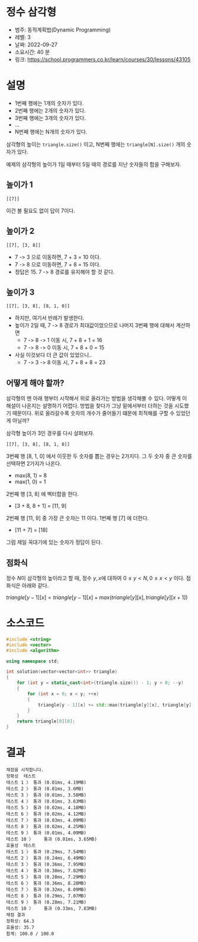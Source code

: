 # 정수 삼각형
* 범주: 동적계획법(Dynamic Programming)
* 레벨: 3
* 날짜: 2022-09-27
* 소요시간: 40 분
* 링크: https://school.programmers.co.kr/learn/courses/30/lessons/43105

# 설명
* 1번째 행에는 1개의 숫자가 있다.
* 2번째 행에는 2개의 숫자가 있다.
* 3번째 행에는 3개의 숫자가 있다.
* ...
* N번째 행에는 N개의 숫자가 있다.

삼각형의 높이는 `triangle.size()` 이고, N번째 행에는 `triangle[N].size()` 개의 숫자가 있다.

예제의 삼각형의 높이가 1일 때부터 5일 때의 경로를 지난 숫자들의 합을 구해보자.

## 높이가 1
`[[7]]`

이건 볼 필요도 없이 답이 7이다.

## 높이가 2
`[[7], [3, 8]]`

* 7 -> 3 으로 이동하면, 7 + 3 = 10 이다.
* 7 -> 8 으로 이동하면, 7 + 8 = 15 이다.
* 정답은 15. 7 -> 8 경로를 유지해야 할 것 같다.

## 높이가 3
`[[7], [3, 8], [8, 1, 0]]`

* 하지만, 여기서 반례가 발생한다.
* 높이가 2일 때, 7 -> 8 경로가 최대값이었으므로 나머지 3번째 행에 대해서 계산하면
  * 7 -> 8 -> 1 이동 시, 7 + 8 + 1 = 16
  * 7 -> 8 -> 0 이동 시, 7 + 8 + 0 = 15
* 사실 이것보다 더 큰 값이 있었으니..
  * 7 -> 3 -> 8 이동 시, 7 + 8 + 8 = 23

## 어떻게 해야 할까?
삼각형의 맨 아래 행부터 시작해서 위로 올라가는 방법을 생각해볼 수 있다. 어떻게 이 해설이 나온지는 설명하기 어렵다. 방법을 찾다가 그냥 밑에서부터 더하는 것을 시도했기 때문이다. 위로 올라갈수록 숫자의 개수가 줄어들기 떄문에 최적해를 구할 수 있었던 게 아닐까?

삼각형 높이가 3인 경우를 다시 살펴보자.

`[[7], [3, 8], [8, 1, 0]]`

3번째 행 [8, 1, 0] 에서 이웃한 두 숫자를 뽑는 경우는 2가지다. 그 두 숫자 중 큰 숫자를 선택하면 2가지가 나온다.

* max(8, 1) = 8
* max(1, 0) = 1

2번째 행 [3, 8] 에 벡터합을 한다.
* [3 + 8, 8 + 1] = [11, 9]

2번째 행 [11, 9] 중 가장 큰 숫자는 11 이다. 1번째 행 [7] 에 더한다.
* [11 + 7] = [18]

그럼 제일 꼭대기에 있는 숫자가 정답이 된다.

## 점화식

정수 $N$이 삼각형의 높이라고 할 때, 정수 $y, x$에 대하여 $0 \leq y \lt N, 0 \leq x \lt y$ 이다. 점화식은 아래와 같다.

$triangle[y - 1][x] = triangle[y - 1][x] + max(triangle[y][x], triangle[y][x + 1])$

# 소스코드
```cpp
#include <string>
#include <vector>
#include <algorithm>

using namespace std;

int solution(vector<vector<int>> triangle)
{
    for (int y = static_cast<int>(triangle.size()) - 1; y > 0; --y)
    {
        for (int x = 0; x < y; ++x)
        {
            triangle[y - 1][x] += std::max(triangle[y][x], triangle[y][x + 1]);
        }
    }
    return triangle[0][0];
}
```
# 결과
```
채점을 시작합니다.
정확성  테스트
테스트 1 〉	통과 (0.01ms, 4.19MB)
테스트 2 〉	통과 (0.01ms, 3.6MB)
테스트 3 〉	통과 (0.01ms, 3.58MB)
테스트 4 〉	통과 (0.01ms, 3.63MB)
테스트 5 〉	통과 (0.02ms, 4.18MB)
테스트 6 〉	통과 (0.02ms, 4.12MB)
테스트 7 〉	통과 (0.03ms, 4.09MB)
테스트 8 〉	통과 (0.02ms, 4.25MB)
테스트 9 〉	통과 (0.01ms, 4.09MB)
테스트 10 〉	통과 (0.01ms, 3.65MB)
효율성  테스트
테스트 1 〉	통과 (0.29ms, 7.54MB)
테스트 2 〉	통과 (0.24ms, 6.49MB)
테스트 3 〉	통과 (0.36ms, 7.95MB)
테스트 4 〉	통과 (0.30ms, 7.82MB)
테스트 5 〉	통과 (0.28ms, 7.29MB)
테스트 6 〉	통과 (0.36ms, 8.28MB)
테스트 7 〉	통과 (0.32ms, 8.09MB)
테스트 8 〉	통과 (0.29ms, 7.07MB)
테스트 9 〉	통과 (0.28ms, 7.21MB)
테스트 10 〉	통과 (0.33ms, 7.83MB)
채점 결과
정확성: 64.3
효율성: 35.7
합계: 100.0 / 100.0
```